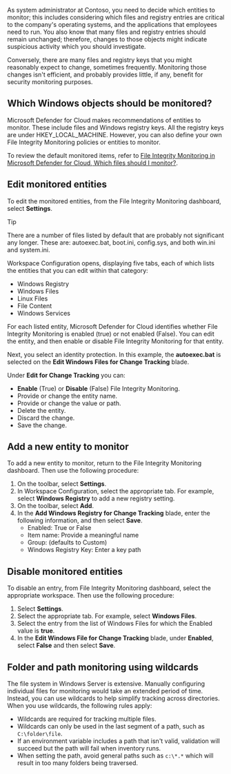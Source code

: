As system administrator at Contoso, you need to decide which entities to monitor; this includes considering which files and registry entries are critical to the company's operating systems, and the applications that employees need to run. You also know that many files and registry entries should remain unchanged; therefore, changes to those objects might indicate suspicious activity which you should investigate.

Conversely, there are many files and registry keys that you might reasonably expect to change, sometimes frequently. Monitoring those changes isn't efficient, and probably provides little, if any, benefit for security monitoring purposes.

## Which Windows objects should be monitored?

Microsoft Defender for Cloud makes recommendations of entities to monitor. These include files and Windows registry keys. All the registry keys are under HKEY_LOCAL_MACHINE. However, you can also define your own File Integrity Monitoring policies or entities to monitor.

To review the default monitored items, refer to [File Integrity Monitoring in Microsoft Defender for Cloud, Which files should I monitor?](https://aka.ms/which-files-should-i-monitor?azure-portal=true).

## Edit monitored entities

To edit the monitored entities, from the File Integrity Monitoring dashboard, select **Settings**.

> [!TIP] 
> There are a number of files listed by default that are probably not significant any longer. These are: autoexec.bat, boot.ini, config.sys, and both win.ini and system.ini.

Workspace Configuration opens, displaying five tabs, each of which lists the entities that you can edit within that category:

- Windows Registry
- Windows Files
- Linux Files
- File Content
- Windows Services

 For each listed entity, Microsoft Defender for Cloud identifies whether File Integrity Monitoring is enabled (true) or not enabled (False). You can edit the entity, and then enable or disable File Integrity Monitoring for that entity.

Next, you select an identity protection. In this example, the **autoexec.bat** is selected on the **Edit Windows Files for Change Tracking** blade.

Under **Edit for Change Tracking** you can:

- **Enable** (True) or **Disable** (False) File Integrity Monitoring.
- Provide or change the entity name.
- Provide or change the value or path.
- Delete the entity.
- Discard the change.
- Save the change.

## Add a new entity to monitor

To add a new entity to monitor, return to the File Integrity Monitoring dashboard. Then use the following procedure:

1. On the toolbar, select **Settings**.
2. In Workspace Configuration, select the appropriate tab. For example, select **Windows Registry** to add a new registry setting<!-- Verify. -->.
3. On the toolbar, select **Add**.
4. In the **Add Windows Registry for Change Tracking** blade, enter the following information, and then select **Save**.
    - Enabled: True or False
    - Item name: Provide a meaningful name
    - Group: (defaults to Custom)
    - Windows Registry Key: Enter a key path

## Disable monitored entities

To disable an entry, from File Integrity Monitoring dashboard, select the appropriate workspace. Then use the following procedure:

1. Select **Settings**.
2. Select the appropriate tab. For example, select **Windows Files**.
3. Select the entry from the list of Windows Files for which the Enabled value is **true**.
4. In the **Edit Windows File for Change Tracking** blade, under **Enabled**, select **False** and then select **Save**.

## Folder and path monitoring using wildcards

The file system in Windows Server is extensive. Manually configuring individual files for monitoring would take an extended period of time. Instead, you can use wildcards to help simplify tracking across directories. When you use wildcards, the following rules apply:

- Wildcards are required for tracking multiple files.
- Wildcards can only be used in the last segment of a path, such as `C:\folder\file`.
- If an environment variable includes a path that isn't valid, validation will succeed but the path will fail when inventory runs.
- When setting the path, avoid general paths such as `c:\*.*` which will result in too many folders being traversed.

